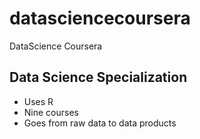 datasciencecoursera
===================

DataScience Coursera

## Data Science Specialization 

* Uses R 
* Nine courses 
* Goes from raw data to data products
